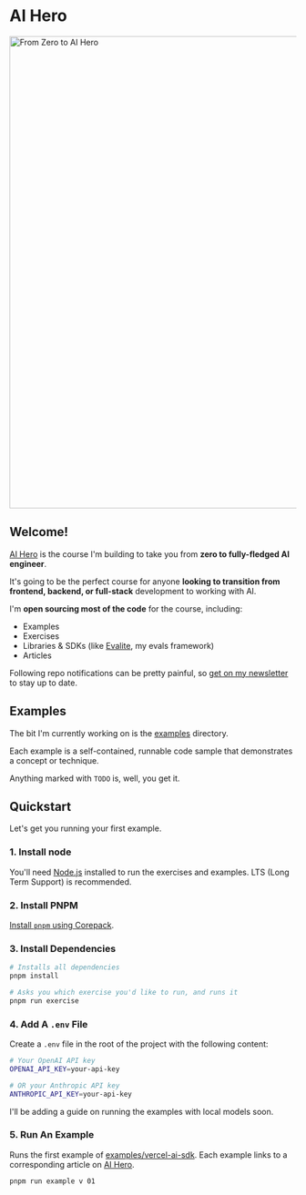 # AI Hero

<a href="https://aihero.dev"><img width="830" alt="From Zero to AI Hero" src="https://github.com/user-attachments/assets/930f3e81-981f-48ec-a1b0-8ff77568c34c" /></a>

## Welcome!

[AI Hero](https://www.aihero.dev/) is the course I'm building to take you from **zero to fully-fledged AI engineer**.

It's going to be the perfect course for anyone **looking to transition from frontend, backend, or full-stack** development to working with AI.

I'm **open sourcing most of the code** for the course, including:

- Examples
- Exercises
- Libraries & SDKs (like [Evalite](https://www.evalite.dev/), my evals framework)
- Articles

Following repo notifications can be pretty painful, so [get on my newsletter](https://aihero.dev) to stay up to date.

## Examples

The bit I'm currently working on is the [examples](./examples/) directory.

Each example is a self-contained, runnable code sample that demonstrates a concept or technique.

Anything marked with `TODO` is, well, you get it.

## Quickstart

Let's get you running your first example.

### 1. Install node

You'll need [Node.js](https://nodejs.org/en/download) installed to run the exercises and examples. LTS (Long Term Support) is recommended.

### 2. Install PNPM

[Install `pnpm` using Corepack](https://pnpm.io/installation#using-corepack).

### 3. Install Dependencies

```sh
# Installs all dependencies
pnpm install

# Asks you which exercise you'd like to run, and runs it
pnpm run exercise
```

### 4. Add A `.env` File

Create a `.env` file in the root of the project with the following content:

```sh
# Your OpenAI API key
OPENAI_API_KEY=your-api-key

# OR your Anthropic API key
ANTHROPIC_API_KEY=your-api-key
```

I'll be adding a guide on running the examples with local models soon.

### 5. Run An Example

Runs the first example of [examples/vercel-ai-sdk](./examples/vercel-ai-sdk/). Each example links to a corresponding article on [AI Hero](https://www.aihero.dev/).

```bash
pnpm run example v 01
```
